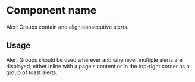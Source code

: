 # Component name

Alert Groups contain and align consecutive alerts.

## Usage

Alert Groups should be used wherever and whenever multiple alerts are displayed, either inline with a page's content or in the top-right corner as a group of toast alerts.
